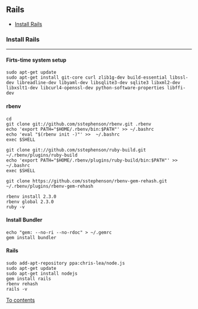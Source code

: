 ## Rails


* [Install Rails](#install-Rails)

### Install Rails

---

#### Firts-time system setup

```
sudo apt-get update
sudo apt-get install git-core curl zlib1g-dev build-essential libssl-dev libreadline-dev libyaml-dev libsqlite3-dev sqlite3 libxml2-dev libxslt1-dev libcurl4-openssl-dev python-software-properties libffi-dev
```
#### rbenv
```
cd
git clone git://github.com/sstephenson/rbenv.git .rbenv
echo 'export PATH="$HOME/.rbenv/bin:$PATH"' >> ~/.bashrc
echo 'eval "$(rbenv init -)"' >>  ~/.bashrc
exec $SHELL

git clone git://github.com/sstephenson/ruby-build.git ~/.rbenv/plugins/ruby-build
echo 'export PATH="$HOME/.rbenv/plugins/ruby-build/bin:$PATH"' >> ~/.bashrc
exec $SHELL

git clone https://github.com/sstephenson/rbenv-gem-rehash.git ~/.rbenv/plugins/rbenv-gem-rehash

rbenv install 2.3.0
rbenv global 2.3.0
ruby -v
```
#### Install Bundler

```
echo "gem: --no-ri --no-rdoc" > ~/.gemrc
gem install bundler
```
#### Rails

```
sudo add-apt-repository ppa:chris-lea/node.js
sudo apt-get update
sudo apt-get install nodejs
gem install rails
rbenv rehash
rails -v
```

[To contents](#rails)
